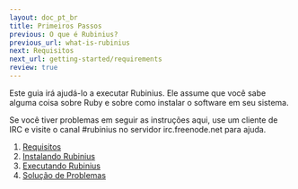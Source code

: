 ```yaml
---
layout: doc_pt_br
title: Primeiros Passos
previous: O que é Rubinius?
previous_url: what-is-rubinius
next: Requisitos
next_url: getting-started/requirements
review: true
---
```


Este guia irá ajudá-lo a executar Rubinius. Ele assume que você sabe alguma coisa
sobre Ruby e sobre como instalar o software em seu sistema.

Se você tiver problemas em seguir as instruções aqui, use um cliente de IRC e
visite o canal #rubinius no servidor irc.freenode.net para ajuda.

1. [Requisitos](/doc/pt-br/getting-started/requirements/)
1. [Instalando Rubinius](/doc/pt-br/getting-started/building/)
1. [Executando Rubinius](/doc/pt-br/getting-started/running-rubinius/)
1. [Solução de Problemas](/doc/pt-br/getting-started/troubleshooting/)
